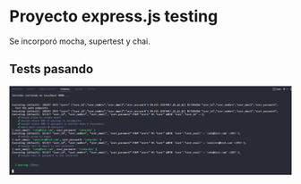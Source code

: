 <h1>Proyecto express.js testing</h1>
<p>Se incorporó mocha, supertest y chai. </p>

<h2>Tests pasando</h2>

![Image text](https://github.com/Cataa97/express_testing/blob/main/img/test.png)